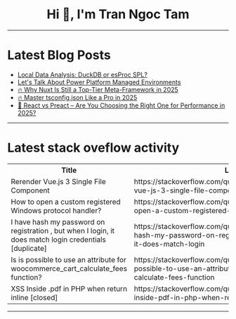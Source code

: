 <h1 align="center">Hi 👋, I'm Tran Ngoc Tam</h1>

---

# Latest Blog Posts 
<!-- BLOG-POST-LIST:START -->
- [Local Data Analysis: DuckDB or esProc SPL?](https://dev.to/serina_8340/local-data-analysis-duckdb-or-esproc-spl-3f4k)
- [Let&#39;s Talk About Power Platform Managed Environments](https://dev.to/wyattdave/lets-talk-about-power-platform-managed-environments-4816)
- [🔥 Why Nuxt Is Still a Top-Tier Meta-Framework in 2025](https://dev.to/aleksei_aleinikov/why-nuxt-is-still-a-top-tier-meta-framework-in-2025-7an)
- [🔥 Master tsconfig.json Like a Pro in 2025](https://dev.to/aleksei_aleinikov/master-tsconfigjson-like-a-pro-in-2025-308l)
- [🚀 React vs Preact – Are You Choosing the Right One for Performance in 2025?](https://dev.to/dct_technology/react-vs-preact-are-you-choosing-the-right-one-for-performance-in-2025-che)
<!-- BLOG-POST-LIST:END -->

---

# Latest stack oveflow activity
<table>
  <tr><th>Title</th><th>Link</th></tr>
  <!-- STACKOVERFLOW:START --><tr><td>Rerender Vue.js 3 Single File Component</td><td>https://stackoverflow.com/questions/79568034/rerender-vue-js-3-single-file-component</td></tr><tr><td>How to open a custom registered Windows protocol handler?</td><td>https://stackoverflow.com/questions/79567992/how-to-open-a-custom-registered-windows-protocol-handler</td></tr><tr><td>I have hash my password on registration , but when I login, it does match login credentials [duplicate]</td><td>https://stackoverflow.com/questions/79567979/i-have-hash-my-password-on-registration-but-when-i-login-it-does-match-login</td></tr><tr><td>Is is possible to use an attribute for woocommerce_cart_calculate_fees function?</td><td>https://stackoverflow.com/questions/79567930/is-is-possible-to-use-an-attribute-for-woocommerce-cart-calculate-fees-function</td></tr><tr><td>XSS Inside .pdf in PHP when return inline [closed]</td><td>https://stackoverflow.com/questions/79567923/xss-inside-pdf-in-php-when-return-inline</td></tr><!-- STACKOVERFLOW:END -->
</table>

---


